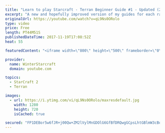 ```yaml
---
title: "Learn to play Starcraft - Terran Beginner Guide #1 - Updated (2017 LOTV)"
excerpt: "A new and hopefully improved version of my guides for each race where I go over as many basics as possible while doing it live :)  I strongly believe that a super structured guide style is not very helpful compared to watching/playing the game actively.  Feedback is greatly appreciated. -- Watch live"
originalUrl: https://youtube.com/watch?v=qL9Ns0ORolo
type: video
price: Free
length: PT44M51S
publishedDateTime: 2017-11-19T17:08:52Z
heat: 55

featuredContent: "<iframe width=\"800\" height=\"500\" frameborder=\"0\" src=\"https://www.youtube.com/embed/qL9Ns0ORolo\" allow=\"accelerometer; autoplay; encrypted-media; gyroscope; picture-in-picture\" allowfullscreen></iframe>"

provider:
  name: WinterStarcraft
  domain: youtube.com

topics:
  - StarCraft 2
  - Terran

images:
  - url: https://i.ytimg.com/vi/qL9Ns0ORolo/maxresdefault.jpg
    width: 1280
    height: 720
    isCached: true

secured: "FP1DEBor5w6fJR+j00Qw+ZM2lVylMnGDOlG6GfBfDRQwgGCpsLhtGBlmW3cBqp9Q7YCGn0+b4RYSg1mVh3jPL0GjgKh72wgB9VXALLrG4fvHSPXnlKAvXpKL/nkBWkNVIHxg9U/4PyHhHrnzMA3gtKrX+cR36D2kKdnf2NCN/aQkiLUcCFXH9j+1ZVgoan0npou932qI+Vm4N5d1K6CNlm1isR9ECqZAJdzZEqHYBr4oN5fS+KLcT0UYuJzINuJeK2azxajjUdtonVONJ5ocMLMJG+ts4289+53bMW2Lm75qYz3HCAMmQB3WJFbXoV5Z6TDDautEfzXHnwEByHvuA0nljTFeN9+GPKhZBBUN208Vr3x9QRJDBo0Zt0G8nrFdDP5rXpX2xbUDsJtp+LjUcEe3Lu/WlGXy6jehIjP/cE38vtKBqaK70kGsOZ3T49XV;kBCfr9LuEak9cUnN1nRYow=="
---
```


